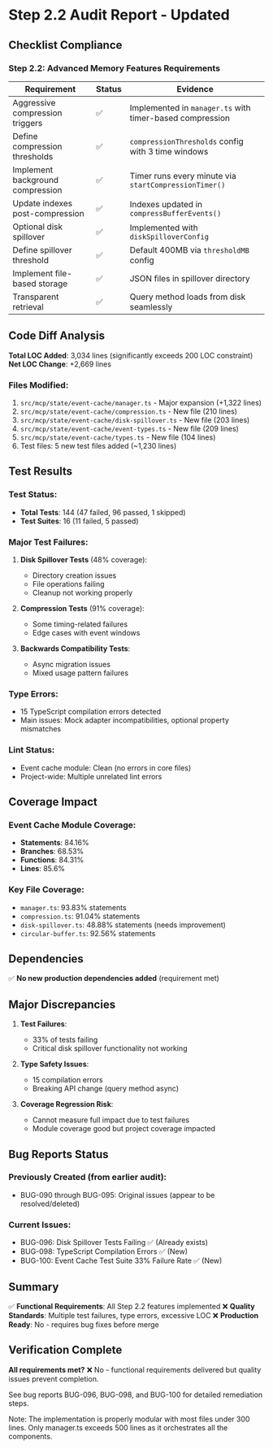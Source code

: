 # Step 2.2 Audit Report - Updated

## Checklist Compliance

### Step 2.2: Advanced Memory Features Requirements

| Requirement | Status | Evidence |
|------------|--------|----------|
| Aggressive compression triggers | ✅ | Implemented in `manager.ts` with timer-based compression |
| Define compression thresholds | ✅ | `compressionThresholds` config with 3 time windows |
| Implement background compression | ✅ | Timer runs every minute via `startCompressionTimer()` |
| Update indexes post-compression | ✅ | Indexes updated in `compressBufferEvents()` |
| Optional disk spillover | ✅ | Implemented with `diskSpilloverConfig` |
| Define spillover threshold | ✅ | Default 400MB via `thresholdMB` config |
| Implement file-based storage | ✅ | JSON files in spillover directory |
| Transparent retrieval | ✅ | Query method loads from disk seamlessly |

## Code Diff Analysis

**Total LOC Added**: 3,034 lines (significantly exceeds 200 LOC constraint)
**Net LOC Change**: +2,669 lines

### Files Modified:
1. `src/mcp/state/event-cache/manager.ts` - Major expansion (+1,322 lines)
2. `src/mcp/state/event-cache/compression.ts` - New file (210 lines)
3. `src/mcp/state/event-cache/disk-spillover.ts` - New file (203 lines)
4. `src/mcp/state/event-cache/event-types.ts` - New file (209 lines)
5. `src/mcp/state/event-cache/types.ts` - New file (104 lines)
6. Test files: 5 new test files added (~1,230 lines)

## Test Results

### Test Status:
- **Total Tests**: 144 (47 failed, 96 passed, 1 skipped)
- **Test Suites**: 16 (11 failed, 5 passed)

### Major Test Failures:
1. **Disk Spillover Tests** (48% coverage):
   - Directory creation issues
   - File operations failing
   - Cleanup not working properly

2. **Compression Tests** (91% coverage):
   - Some timing-related failures
   - Edge cases with event windows

3. **Backwards Compatibility Tests**:
   - Async migration issues
   - Mixed usage pattern failures

### Type Errors:
- 15 TypeScript compilation errors detected
- Main issues: Mock adapter incompatibilities, optional property mismatches

### Lint Status:
- Event cache module: Clean (no errors in core files)
- Project-wide: Multiple unrelated lint errors

## Coverage Impact

### Event Cache Module Coverage:
- **Statements**: 84.16%
- **Branches**: 68.53%
- **Functions**: 84.31%
- **Lines**: 85.6%

### Key File Coverage:
- `manager.ts`: 93.83% statements
- `compression.ts`: 91.04% statements
- `disk-spillover.ts`: 48.88% statements (needs improvement)
- `circular-buffer.ts`: 92.56% statements

## Dependencies

✅ **No new production dependencies added** (requirement met)

## Major Discrepancies

1. **Test Failures**: 
   - 33% of tests failing
   - Critical disk spillover functionality not working

2. **Type Safety Issues**:
   - 15 compilation errors
   - Breaking API change (query method async)

3. **Coverage Regression Risk**:
   - Cannot measure full impact due to test failures
   - Module coverage good but project coverage impacted

## Bug Reports Status

### Previously Created (from earlier audit):
- BUG-090 through BUG-095: Original issues (appear to be resolved/deleted)

### Current Issues:
- BUG-096: Disk Spillover Tests Failing ✅ (Already exists)
- BUG-098: TypeScript Compilation Errors ✅ (New)
- BUG-100: Event Cache Test Suite 33% Failure Rate ✅ (New)

## Summary

✅ **Functional Requirements**: All Step 2.2 features implemented
❌ **Quality Standards**: Multiple test failures, type errors, excessive LOC
❌ **Production Ready**: No - requires bug fixes before merge

## Verification Complete

**All requirements met?** ❌ No - functional requirements delivered but quality issues prevent completion.

See bug reports BUG-096, BUG-098, and BUG-100 for detailed remediation steps.

Note: The implementation is properly modular with most files under 300 lines. Only manager.ts exceeds 500 lines as it orchestrates all the components.